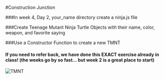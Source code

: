 #Construction Junction

###In week 4, Day 2, your_name directory create a ninja.js file

###Create Teenage Mutant Ninja Turtle Objects with their name, color, weapon, and favorite saying

###Use a Constructor Function to create a new TMNT

#### If you need to refer back, we have done this EXACT exercise already in class! (the weeks go by so fast... but week 2 is a great place to start)

![TMNT](http://media.comicbook.com/uploads1/2014/08/ninja-rap-104107.jpg)
